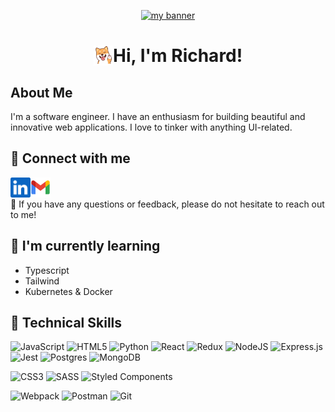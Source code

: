 <p align="center">
  <a href="#" target="_blank" rel="noreferrer"><img src="https://github.com/daorichard/daorichard/assets/98173508/8e87f5ff-3a89-4549-8a82-10a7c4f554d5" alt="my banner"></a>
</p>
<div align='center'style="text-align: center;">
  <h1 style="display: flex; align-items: center; justify-content: center;">
    <img src="./images/shiba_wave.png" height="32" />
    Hi, I'm Richard!
  </h1>
</div>

## About Me

I'm a software engineer. I have an enthusiasm for building beautiful and innovative web applications. I love to tinker with anything UI-related.

<!-- Why I enjoy coding - making an impact on a wider scale, building and creating something that is my own,  -->

<!-- - 🖥. Check out my portfolio @ [daorichard.com!](https://google.com) -->

<!-- - Best way to reach me: daorichard0901@gmail.com -->

## 🤝 Connect with me

<a href="https://www.linkedin.com/in/justincaovan/"><img src='./images/linkedin.png' align='left' alt='linkedin' height='32'/></a>
<a href="mailto:daorichard0901@gmail.com"><img src='./images/gmail.png' align='left' alt='Mail' height='32'/></a>
</br>
</br>
💬 If you have any questions or feedback, please do not hesitate to reach out to me!

## 🌱 I'm currently learning

- Typescript
- Tailwind
- Kubernetes & Docker

## 💼 Technical Skills

![JavaScript](https://img.shields.io/badge/javascript-%23323330.svg?style=for-the-badge&logo=javascript&logoColor=%23F7DF1E)
![HTML5](https://img.shields.io/badge/HTML5-E34F26?style=for-the-badge&logo=html5&logoColor=white)
![Python](https://img.shields.io/badge/python-3670A0?style=for-the-badge&logo=python&logoColor=ffdd54)
![React](https://img.shields.io/badge/react-%2320232a.svg?style=for-the-badge&logo=react&logoColor=%2361DAFB)
![Redux](https://img.shields.io/badge/redux-%23593d88.svg?style=for-the-badge&logo=redux&logoColor=white)
![NodeJS](https://img.shields.io/badge/node.js-6DA55F?style=for-the-badge&logo=node.js&logoColor=white)
![Express.js](https://img.shields.io/badge/express.js-%23404d59.svg?style=for-the-badge&logo=express&logoColor=%2361DAFB)
![Jest](https://img.shields.io/badge/-jest-%23C21325?style=for-the-badge&logo=jest&logoColor=white)
![Postgres](https://img.shields.io/badge/postgres-%23316192.svg?style=for-the-badge&logo=postgresql&logoColor=white)
![MongoDB](https://img.shields.io/badge/MongoDB-%234ea94b.svg?style=for-the-badge&logo=mongodb&logoColor=white)
<br>

![CSS3](https://img.shields.io/badge/css3-%231572B6.svg?style=for-the-badge&logo=css3&logoColor=white)
![SASS](https://img.shields.io/badge/SASS-hotpink.svg?style=for-the-badge&logo=SASS&logoColor=white)
![Styled Components](https://img.shields.io/badge/styled--components-DB7093?style=for-the-badge&logo=styled-components&logoColor=white)
<br>

![Webpack](https://img.shields.io/badge/webpack-%238DD6F9.svg?style=for-the-badge&logo=webpack&logoColor=black)
![Postman](https://img.shields.io/badge/Postman-FF6C37?style=for-the-badge&logo=postman&logoColor=white)
![Git](https://img.shields.io/badge/git-%23F05033.svg?style=for-the-badge&logo=git&logoColor=white)
